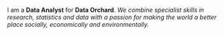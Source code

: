 I am a **Data Analyst** for **Data Orchard**.
*We combine specialist skills in research, statistics and data with a passion for making the world a better place socially, economically and environmentally.*
